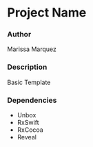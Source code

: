 # Project Name

### Author
Marissa Marquez

### Description
Basic Template

### Dependencies
- Unbox
- RxSwift
- RxCocoa
- Reveal
